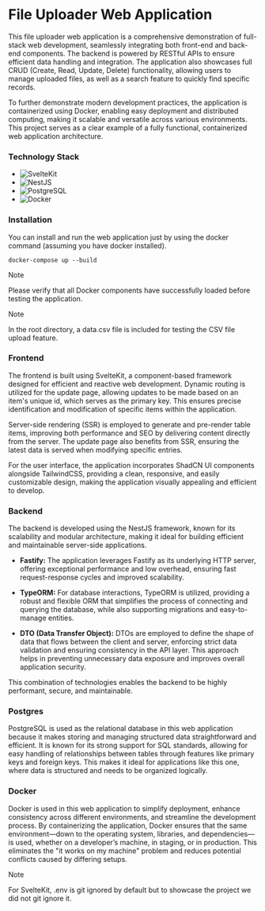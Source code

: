# File Uploader Web Application

This file uploader web application is a comprehensive demonstration of full-stack web development, seamlessly integrating both front-end and back-end components. The backend is powered by RESTful APIs to ensure efficient data handling and integration. The application also showcases full CRUD (Create, Read, Update, Delete) functionality, allowing users to manage uploaded files, as well as a search feature to quickly find specific records.

To further demonstrate modern development practices, the application is containerized using Docker, enabling easy deployment and distributed computing, making it scalable and versatile across various environments. This project serves as a clear example of a fully functional, containerized web application architecture.

### Technology Stack

- ![SvelteKit](https://img.shields.io/badge/SvelteKit-FF3E00?style=for-the-badge&logo=svelte&logoColor=white)
- ![NestJS](https://img.shields.io/badge/NestJS-E0234E?style=for-the-badge&logo=nestjs&logoColor=white)
- ![PostgreSQL](https://img.shields.io/badge/PostgreSQL-336791?style=for-the-badge&logo=postgresql&logoColor=white)
- ![Docker](https://img.shields.io/badge/Docker-2496ED?style=for-the-badge&logo=docker&logoColor=white)

### Installation

You can install and run the web application just by using the docker command (assuming you have docker installed).

```
docker-compose up --build
```

> [!NOTE]
> Please verify that all Docker components have successfully loaded before testing the application.

> [!NOTE]
> In the root directory, a data.csv file is included for testing the CSV file upload feature.

### Frontend

The frontend is built using SvelteKit, a component-based framework designed for efficient and reactive web development. Dynamic routing is utilized for the update page, allowing updates to be made based on an item's unique id, which serves as the primary key. This ensures precise identification and modification of specific items within the application.

Server-side rendering (SSR) is employed to generate and pre-render table items, improving both performance and SEO by delivering content directly from the server. The update page also benefits from SSR, ensuring the latest data is served when modifying specific entries.

For the user interface, the application incorporates ShadCN UI components alongside TailwindCSS, providing a clean, responsive, and easily customizable design, making the application visually appealing and efficient to develop.

### Backend

The backend is developed using the NestJS framework, known for its scalability and modular architecture, making it ideal for building efficient and maintainable server-side applications.

- **Fastify:** The application leverages Fastify as its underlying HTTP server, offering exceptional performance and low overhead, ensuring fast request-response cycles and improved scalability.

- **TypeORM:** For database interactions, TypeORM is utilized, providing a robust and flexible ORM that simplifies the process of connecting and querying the database, while also supporting migrations and easy-to-manage entities.

- **DTO (Data Transfer Object):** DTOs are employed to define the shape of data that flows between the client and server, enforcing strict data validation and ensuring consistency in the API layer. This approach helps in preventing unnecessary data exposure and improves overall application security.

This combination of technologies enables the backend to be highly performant, secure, and maintainable.

### Postgres

PostgreSQL is used as the relational database in this web application because it makes storing and managing structured data straightforward and efficient. It is known for its strong support for SQL standards, allowing for easy handling of relationships between tables through features like primary keys and foreign keys. This makes it ideal for applications like this one, where data is structured and needs to be organized logically.

### Docker

Docker is used in this web application to simplify deployment, enhance consistency across different environments, and streamline the development process. By containerizing the application, Docker ensures that the same environment—down to the operating system, libraries, and dependencies—is used, whether on a developer’s machine, in staging, or in production. This eliminates the "it works on my machine" problem and reduces potential conflicts caused by differing setups.

> [!NOTE]
> For SvelteKit, .env is git ignored by default but to showcase the project we did not git ignore it.
